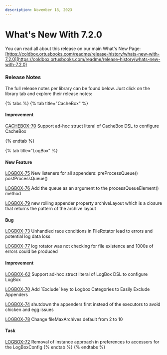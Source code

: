 ```yaml
---
description: November 18, 2023
---
```


# What's New With 7.2.0

You can read all about this release on our main What's New Page: [https://coldbox.ortusbooks.com/readme/release-history/whats-new-with-7.2.0](https://coldbox.ortusbooks.com/readme/release-history/whats-new-with-7.2.0)

### Release Notes

The full release notes per library can be found below. Just click on the library tab and explore their release notes:

{% tabs %}
{% tab title="CacheBox" %}
#### Improvement

[CACHEBOX-70](https://ortussolutions.atlassian.net/browse/CACHEBOX-70) Support ad-hoc struct literal of CacheBox DSL to configure CacheBox


{% endtab %}

{% tab title="LogBox" %}
#### New Feature

[LOGBOX-75](https://ortussolutions.atlassian.net/browse/LOGBOX-75) New listeners for all appenders: preProcessQueue() postProcessQueue()

[LOGBOX-76](https://ortussolutions.atlassian.net/browse/LOGBOX-76) Add the queue as an argument to the processQueueElement() method

[LOGBOX-79](https://ortussolutions.atlassian.net/browse/LOGBOX-79) new rolling appender property archiveLayout which is a closure that returns the pattern of the archive layout

#### Bug

[LOGBOX-73](https://ortussolutions.atlassian.net/browse/LOGBOX-73) Unhandled race conditions in FileRotator lead to errors and potential log data loss

[LOGBOX-77](https://ortussolutions.atlassian.net/browse/LOGBOX-77) log rotator was not checking for file existence and 1000s of errors could be produced

#### Improvement

[LOGBOX-62](https://ortussolutions.atlassian.net/browse/LOGBOX-62) Support ad-hoc struct literal of LogBox DSL to configure LogBox

[LOGBOX-70](https://ortussolutions.atlassian.net/browse/LOGBOX-70) Add \`Exclude\` key to Logbox Categories to Easily Exclude Appenders

[LOGBOX-74](https://ortussolutions.atlassian.net/browse/LOGBOX-74) shutdown the appenders first instead of the executors to avoid chicken and egg issues

[LOGBOX-78](https://ortussolutions.atlassian.net/browse/LOGBOX-78) Change fileMaxArchives default from 2 to 10

#### Task

[LOGBOX-72](https://ortussolutions.atlassian.net/browse/LOGBOX-72) Removal of instance approach in preferences to accessors for the LogBoxConfig
{% endtab %}
{% endtabs %}
